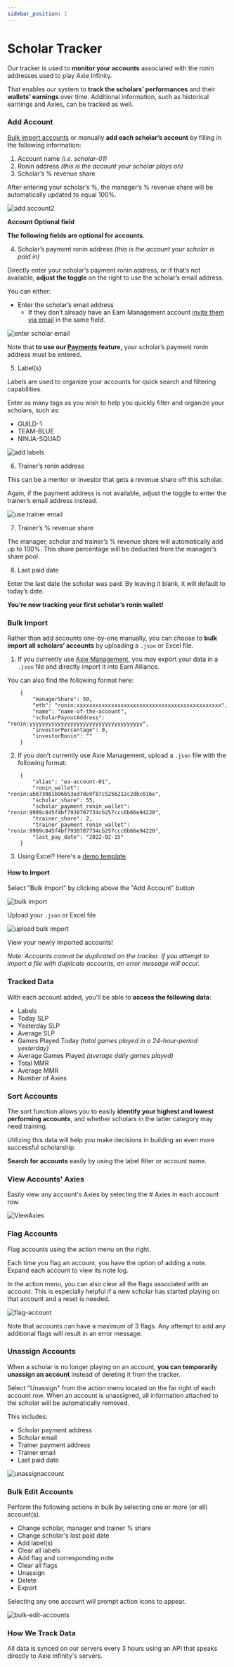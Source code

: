 ```yaml
---
sidebar_position: 1
---
```


# Scholar Tracker

Our tracker is used to **monitor your accounts** associated with the ronin addresses used to play Axie Infinity.

That enables our system to **track the scholars’ performances** and their **wallets’ earnings** over time. Additional information, such as historical earnings and Axies, can be tracked as well.

### Add Account

[Bulk import accounts](tracker.md#bulk-import) or manually **add each scholar’s account** by filling in the following information:

1. Account name _(i.e. scholar-01)_
2. Ronin address _(this is the account your scholar plays on)_
3. Scholar’s % revenue share

After entering your scholar’s %, the manager’s % revenue share will be automatically updated to equal 100%.

![add account2](02_Tracker_Add_Account2.gif)

**Account Optional field**

**The following fields are optional for accounts.**

4. Scholar’s payment ronin address _(this is the account your scholar is paid in)_

Directly enter your scholar’s payment ronin address, or if that’s not available, **adjust the toggle** on the right to use the scholar’s email address.

You can either:

* Enter the scholar’s email address 
    * If they don’t already have an Earn Management account [invite them via email](user-management.md#invite-user-from-tracker) in the same field.

![enter scholar email](01_Tracker_Use_Scholar_Email.gif)


Note that **to** **use our [Payments](payments.md) feature,** your scholar’s payment ronin address must be entered.


5. Label(s)

Labels are used to organize your accounts for quick search and filtering capabilities.

Enter as many tags as you wish to help you quickly filter and organize your scholars, such as:

* GUILD-1
* TEAM-BLUE
* NINJA-SQUAD

![add labels](01_Tracker_Labels.gif)

6. Trainer’s ronin address

This can be a mentor or investor that gets a revenue share off this scholar.


Again, if the payment address is not available, adjust the toggle to enter the trainer’s email address instead.

![use trainer email](01_Tracker_Use_Trainer_Email.gif)

7. Trainer’s % revenue share

The manager, scholar and trainer’s % revenue share will automatically add up to 100%. This share percentage will be deducted from the manager’s share pool.

8. Last paid date

Enter the last date the scholar was paid. By leaving it blank, it will default to today’s date.

**You’re now tracking your first scholar’s ronin wallet!**


### Bulk Import

Rather than add accounts one-by-one manually, you can choose to **bulk import all scholars’ accounts** by uploading a `.json` or Excel file. 

1. If you currently use [Axie Management](https://axie.management), you may export your data in a `.json` file and directly import it into Earn Alliance.

You can also find the following format here: 

```
    {
        "managerShare": 50,
        "eth": "ronin:xxxxxxxxxxxxxxxxxxxxxxxxxxxxxxxxxxxxxxxxxxxxxx",
        "name": "name-of-the-account",
        "scholarPayoutAddress": "ronin:yyyyyyyyyyyyyyyyyyyyyyyyyyyyyyyyyyyy",
        "investorPercentage": 0,
        "investorRonin": ""
    }
```

2. If you don’t currently use Axie Management, upload a `.json` file with the following format:

```
    {
        "alias": "ea-account-01",
        "ronin_wallet": "ronin:ab673081b96b53ed7de9f87c5256212c2dbc016e",
        "scholar_share": 55,
        "scholar_payment_ronin_wallet": "ronin:9989c845f4bf7930707734cb257ccc6b66e94220",
        "trainer_share": 2,
        "trainer_payment_ronin_wallet": "ronin:9989c845f4bf7930707734cb257ccc6b66e94220",
        "last_pay_date": "2022-02-15"
    }
``` 

3. Using Excel? Here's a [demo template](https://docs.google.com/spreadsheets/d/1RqtQKuyx5ZjDDd0tOR6gDnNrzkn7NlYU/edit?usp=sharing&ouid=115387068804829440568&rtpof=true&sd=true). 

#### How to Import

Select "Bulk Import" by clicking above the "Add Account" button

![bulk import](02_Tracker_BulkImport.gif)

Upload your `.json` or Excel file

![upload bulk import](02_Tracker_BulkImportUpload.png)

View your newly imported accounts!

_Note: Accounts cannot be duplicated on the tracker. If you attempt to import a file with duplicate accounts, an error message will occur._

### Tracked Data

With each account added, you’ll be able to **access the following data**:

* Labels
* Today SLP
* Yesterday SLP
* Average SLP 
* Games Played Today _(total games played in a 24-hour-period yesterday)_
* Average Games Played _(average daily games played)_
* Total MMR 
* Average MMR
* Number of Axies

### Sort Accounts

The sort function allows you to easily **identify your highest and lowest performing accounts**, and whether scholars in the latter category may need training.

Utilizing this data will help you make decisions in building an even more successful scholarship.

**Search for accounts** easily by using the label filter or account name.

### View Accounts' Axies

Easily view any account's Axies by selecting the # Axies in each account row. 

![ViewAxies](01_Tracker_View-Axies.gif)

### Flag Accounts

Flag accounts using the action menu on the right.

Each time you flag an account, you have the option of adding a note. Expand each account to view its note log.

In the action menu, you can also clear all the flags associated with an account. This is especially helpful if a new scholar has started playing on that account and a reset is needed.

![flag-account](02_Tracker_Flag-Account.gif)

Note that accounts can have a maximum of 3 flags. Any attempt to add any additional flags will result in an error message.

### Unassign Accounts

When a scholar is no longer playing on an account, **you can temporarily unassign an account** instead of deleting it from the tracker. 

Select "Unassign" from the action menu located on the far right of each account row. When an account is unassigned, all information attached to the scholar will be automatically removed.

This includes:
* Scholar payment address
* Scholar email 
* Trainer payment address
* Trainer email 
* Last paid date 

![unassignaccount](02_Tracker_UnassignAccount.gif)

### Bulk Edit Accounts

Perform the following actions in bulk by selecting one or more (or all) account(s).  

* Change scholar, manager and trainer % share 
* Change scholar's last paid date 
* Add label(s)
* Clear all labels
* Add flag and corresponding note
* Clear all flags
* Unassign
* Delete
* Export 

Selecting any one account will prompt action icons to appear. 

![bulk-edit-accounts](O2_Tracker_Bulk-Edit.gif)

### How We Track Data

All data is synced on our servers every 3 hours using an API that speaks directly to Axie Infinity's servers. 
